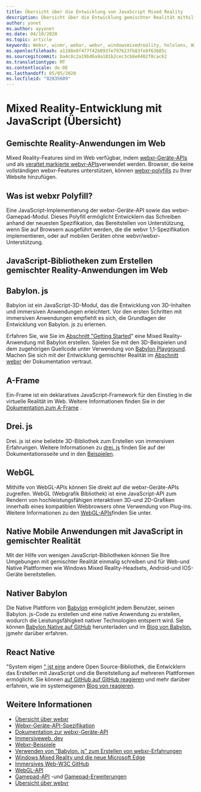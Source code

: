 ```yaml
---
title: Übersicht über die Entwicklung von JavaScript Mixed Reality
description: Übersicht über die Entwicklung gemischter Realität mithilfe von JavaScript für Web-, Mobile und Windows-immersive Headsets.
author: yonet
ms.author: ayyonet
ms.date: 04/10/2020
ms.topic: article
keywords: Webxr, winmr, webar, webvr, windowsmixedreality, hololens, Windows Mixed Reality, Web VR, Web XR, Web Mr, Web AR, 360, 360 Video, 360 Videos, 360 Photo, 360 Fotos, 360 Content, immersives Web, immersive-Web, IW, immersiveweb
ms.openlocfilehash: a1288e8f477f42b0937e797623fb83fe8f63685c
ms.sourcegitcommit: ba4c8c2a19bd6a9a181b2cec3cb8e0402f8cac62
ms.translationtype: MT
ms.contentlocale: de-DE
ms.lasthandoff: 05/05/2020
ms.locfileid: "82835609"
---
```

# <a name="mixed-reality-development-with-javascript-overview"></a>Mixed Reality-Entwicklung mit JavaScript (Übersicht)

## <a name="mixed-reality-applications-on-the-web"></a>Gemischte Reality-Anwendungen im Web

Mixed Reality-Features sind im Web verfügbar, indem [webxr-Geräte-APIs](https://developer.mozilla.org/en-US/docs/Web/API/WebXR_Device_API) und als [veraltet markierte webvr-APIs](webxr-overview.md)verwendet werden. Browser, die keine vollständigen webxr-Features unterstützen, können [webxr-polyfills](https://github.com/immersive-web/webxr-polyfill) zu Ihrer Website hinzufügen.

## <a name="what-is-webxr-polyfill"></a>Was ist webxr Polyfill?

Eine JavaScript-Implementierung der webxr-Geräte-API sowie das webxr-Gamepad-Modul. Dieses Polyfill ermöglicht Entwicklern das Schreiben anhand der neuesten Spezifikation, das Bereitstellen von Unterstützung, wenn Sie auf Browsern ausgeführt werden, die die webvr 1,1-Spezifikation implementieren, oder auf mobilen Geräten ohne webvr/webxr-Unterstützung.

## <a name="javascript-libraries-to-build-mixed-reality-applications-on-the-web"></a>JavaScript-Bibliotheken zum Erstellen gemischter Reality-Anwendungen im Web

## <a name="babylonjs"></a>Babylon. js

Babylon ist ein JavaScript-3D-Modul, das die Entwicklung von 3D-Inhalten und immersiven Anwendungen erleichtert. Vor den ersten Schritten mit immersiven Anwendungen empfiehlt es sich, die Grundlagen der Entwicklung von Babylon. js zu erlernen.

Erfahren Sie, wie Sie im [Abschnitt "Getting Started](https://doc.babylonjs.com/)" eine Mixed Reality-Anwendung mit Babylon erstellen. Spielen Sie mit den 3D-Beispielen und dem zugehörigen Quellcode unter Verwendung von [Babylon Playground](https://doc.babylonjs.com/examples/). Machen Sie sich mit der Entwicklung gemischter Realität im [Abschnitt webxr](https://doc.babylonjs.com/how_to/introduction_to_webxr) der Dokumentation vertraut. 

## <a name="a-frame"></a>A-Frame

Ein-Frame ist ein deklaratives JavaScript-Framework für den Einstieg in die virtuelle Realität im Web. Weitere Informationen finden Sie in der [Dokumentation zum A-Frame](https://aframe.io/) .

## <a name="threejs"></a>Drei. js

Drei. js ist eine beliebte 3D-Bibliothek zum Erstellen von immersiven Erfahrungen. Weitere Informationen zu [drei. js](https://threejs.org/docs/index.html#manual/en/introduction/Creating-a-scene) finden Sie auf der Dokumentationsseite und in den [Beispielen](https://threejs.org/examples/#webgl_animation_cloth).

## <a name="webgl"></a>WebGL

Mithilfe von WebGL-APIs können Sie direkt auf die webxr-Geräte-APIs zugreifen. WebGL (Webgrafik Bibliothek) ist eine JavaScript-API zum Rendern von hochleistungsfähigen interaktiven 3D-und 2D-Grafiken innerhalb eines kompatiblen Webbrowsers ohne Verwendung von Plug-ins. Weitere Informationen zu den [WebGL-APIs](https://developer.mozilla.org/en-US/docs/Web/API/WebGL_API)finden Sie unter.

## <a name="mixed-reality-native-mobile-applications-using-javascript"></a>Native Mobile Anwendungen mit JavaScript in gemischter Realität

Mit der Hilfe von wenigen JavaScript-Bibliotheken können Sie Ihre Umgebungen mit gemischter Realität einmalig schreiben und für Web-und Native Plattformen wie Windows Mixed Reality-Headsets, Android-und IOS-Geräte bereitstellen.

## <a name="babylon-native"></a>Nativer Babylon

Die Native Plattform von [Babylon](https://www.babylonjs.com/native/) ermöglicht jedem Benutzer, seinen Babylon. js-Code zu erstellen und eine native Anwendung zu erstellen, wodurch die Leistungsfähigkeit nativer Technologien entsperrt wird. Sie können [Babylon Native auf GitHub](https://github.com/BabylonJS/BabylonNative) herunterladen und im [Blog von Babylon. js](https://medium.com/@babylonjs/babylon-native-821f1694fffc)mehr darüber erfahren.

## <a name="react-native"></a>React Native

"System eigen [" ist eine](https://reactnative.dev/) andere Open Source-Bibliothek, die Entwicklern das Erstellen mit JavaScript und die Bereitstellung auf mehreren Plattformen ermöglicht. Sie können [auf GitHub auf GitHub reagieren](https://github.com/facebook/react-native) und mehr darüber erfahren, wie im systemeigenen [Blog von reagieren](https://reactnative.dev/blog/).

## <a name="see-also"></a>Weitere Informationen

* [Übersicht über webxr](webxr-overview.md)
* [Webxr-Geräte-API-Spezifikation](https://immersive-web.github.io/webxr/)
* [Dokumentation zur webxr-Geräte-API](https://developer.mozilla.org/en-US/docs/Web/API/WebXR_Device_API)
* [Immersiveweb. dev](https://immersiveweb.dev/)
* [Webxr-Beispiele](https://immersive-web.github.io/webxr-samples/)
* [Verwenden von "Babylon. js" zum Erstellen von webxr-Erfahrungen](https://doc.babylonjs.com/how_to/introduction_to_webxr)
* [Windows Mixed Reality und die neue Microsoft Edge](https://docs.microsoft.com/windows/mixed-reality/new-microsoft-edge#introducing-the-new-microsoft-edge)
* [Immersives Web-W3C GitHub](https://github.com/immersive-web)
* [WebGL-API](https://msdn.microsoft.com/library/bg182648(v=vs.85).aspx)
* [Gamepad-API](https://msdn.microsoft.com/library/dn743630(v=vs.85).aspx) -und [Gamepad-Erweiterungen](https://w3c.github.io/gamepad/extensions.html)
* [Übersicht über webvr](webvr-overview.md)
